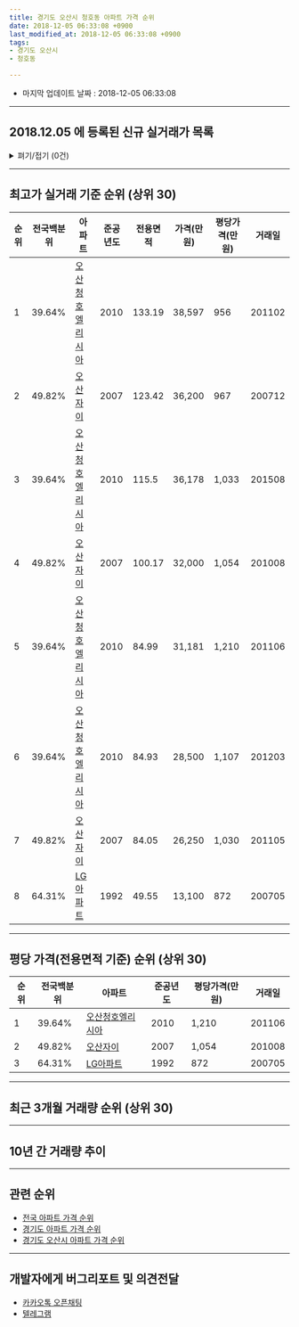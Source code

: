 ```yaml
---
title: 경기도 오산시 청호동 아파트 가격 순위
date: 2018-12-05 06:33:08 +0900
last_modified_at: 2018-12-05 06:33:08 +0900
tags:
- 경기도 오산시
- 청호동

---
```


* 마지막 업데이트 날짜 : 2018-12-05 06:33:08

---

## 2018.12.05 에 등록된 신규 실거래가 목록

<details>
<summary>펴기/접기 (0건)</summary>
<div markdown="1">

|아파트|전국백분위|준공년도|전용면적|가격(만원)|평당가격(만원)|거래일|
|---|---|---|---|---|---|---|
|없음|||||||


</div>
</details>

---

## 최고가 실거래 기준 순위 (상위 30)


|순위|전국백분위|아파트|준공년도|전용면적|가격(만원)|평당가격(만원)|거래일|
|---|---|---|---|---|---|---|---|
|1|39.64%|[오산청호엘리시아](https://search.naver.com/search.naver?query=%EA%B2%BD%EA%B8%B0%EB%8F%84+%EC%98%A4%EC%82%B0%EC%8B%9C+%EC%B2%AD%ED%98%B8%EB%8F%99+%EC%98%A4%EC%82%B0%EC%B2%AD%ED%98%B8%EC%97%98%EB%A6%AC%EC%8B%9C%EC%95%84)|2010|133.19|38,597|956|201102|
|2|49.82%|[오산자이](https://search.naver.com/search.naver?query=%EA%B2%BD%EA%B8%B0%EB%8F%84+%EC%98%A4%EC%82%B0%EC%8B%9C+%EC%B2%AD%ED%98%B8%EB%8F%99+%EC%98%A4%EC%82%B0%EC%9E%90%EC%9D%B4)|2007|123.42|36,200|967|200712|
|3|39.64%|[오산청호엘리시아](https://search.naver.com/search.naver?query=%EA%B2%BD%EA%B8%B0%EB%8F%84+%EC%98%A4%EC%82%B0%EC%8B%9C+%EC%B2%AD%ED%98%B8%EB%8F%99+%EC%98%A4%EC%82%B0%EC%B2%AD%ED%98%B8%EC%97%98%EB%A6%AC%EC%8B%9C%EC%95%84)|2010|115.5|36,178|1,033|201508|
|4|49.82%|[오산자이](https://search.naver.com/search.naver?query=%EA%B2%BD%EA%B8%B0%EB%8F%84+%EC%98%A4%EC%82%B0%EC%8B%9C+%EC%B2%AD%ED%98%B8%EB%8F%99+%EC%98%A4%EC%82%B0%EC%9E%90%EC%9D%B4)|2007|100.17|32,000|1,054|201008|
|5|39.64%|[오산청호엘리시아](https://search.naver.com/search.naver?query=%EA%B2%BD%EA%B8%B0%EB%8F%84+%EC%98%A4%EC%82%B0%EC%8B%9C+%EC%B2%AD%ED%98%B8%EB%8F%99+%EC%98%A4%EC%82%B0%EC%B2%AD%ED%98%B8%EC%97%98%EB%A6%AC%EC%8B%9C%EC%95%84)|2010|84.99|31,181|1,210|201106|
|6|39.64%|[오산청호엘리시아](https://search.naver.com/search.naver?query=%EA%B2%BD%EA%B8%B0%EB%8F%84+%EC%98%A4%EC%82%B0%EC%8B%9C+%EC%B2%AD%ED%98%B8%EB%8F%99+%EC%98%A4%EC%82%B0%EC%B2%AD%ED%98%B8%EC%97%98%EB%A6%AC%EC%8B%9C%EC%95%84)|2010|84.93|28,500|1,107|201203|
|7|49.82%|[오산자이](https://search.naver.com/search.naver?query=%EA%B2%BD%EA%B8%B0%EB%8F%84+%EC%98%A4%EC%82%B0%EC%8B%9C+%EC%B2%AD%ED%98%B8%EB%8F%99+%EC%98%A4%EC%82%B0%EC%9E%90%EC%9D%B4)|2007|84.05|26,250|1,030|201105|
|8|64.31%|[LG아파트](https://search.naver.com/search.naver?query=%EA%B2%BD%EA%B8%B0%EB%8F%84+%EC%98%A4%EC%82%B0%EC%8B%9C+%EC%B2%AD%ED%98%B8%EB%8F%99+LG%EC%95%84%ED%8C%8C%ED%8A%B8)|1992|49.55|13,100|872|200705|


---

## 평당 가격(전용면적 기준) 순위 (상위 30)


|순위|전국백분위|아파트|준공년도|평당가격(만원)|거래일|
|---|---|---|---|---|---|
|1|39.64%|[오산청호엘리시아](https://search.naver.com/search.naver?query=%EA%B2%BD%EA%B8%B0%EB%8F%84+%EC%98%A4%EC%82%B0%EC%8B%9C+%EC%B2%AD%ED%98%B8%EB%8F%99+%EC%98%A4%EC%82%B0%EC%B2%AD%ED%98%B8%EC%97%98%EB%A6%AC%EC%8B%9C%EC%95%84)|2010|1,210|201106|
|2|49.82%|[오산자이](https://search.naver.com/search.naver?query=%EA%B2%BD%EA%B8%B0%EB%8F%84+%EC%98%A4%EC%82%B0%EC%8B%9C+%EC%B2%AD%ED%98%B8%EB%8F%99+%EC%98%A4%EC%82%B0%EC%9E%90%EC%9D%B4)|2007|1,054|201008|
|3|64.31%|[LG아파트](https://search.naver.com/search.naver?query=%EA%B2%BD%EA%B8%B0%EB%8F%84+%EC%98%A4%EC%82%B0%EC%8B%9C+%EC%B2%AD%ED%98%B8%EB%8F%99+LG%EC%95%84%ED%8C%8C%ED%8A%B8)|1992|872|200705|


---

## 최근 3개월 거래량 순위 (상위 30)


<div style="width:100%;">
    <canvas id="deal_count_ranking" height="250"></canvas>
</div>


<script>
new Chart(document.getElementById("deal_count_ranking"), {
    type: 'horizontalBar',
    data: {
        labels: ['오산자이', 'LG아파트', '오산청호엘리시아'],
        datasets: [{
            label: '실거래 수',
            data: [4, 2, 2],
            borderColor: "rgba(255, 0, 128, 1)",
            backgroundColor: "rgba(255, 0, 128, 0.5)",
            fill: false,
        }]
    },
    options: {
        responsive: true,
        title: {
            display: true,
            text: '최근 3개월 거래량 순위'
        },
        tooltips: {
            mode: 'index',
            intersect: false,
            callbacks: {
                title: function(tooltipItems, data) {
                    return "실거래 수:";
                },
                label: function(tooltipItem, data) {
                    return data.labels[tooltipItem.index] + ": " + tooltipItem.xLabel;
                }
            }
        },
        hover: {
            mode: 'nearest',
            intersect: true
        },
        scales: {
            xAxes: [{
                display: true,
                scaleLabel: {
                    display: true,
                    labelString: '실거래 수'
                },
                ticks: {
                    suggestedMin: 0,
                }
            }],
            yAxes: [{
                display: true,
                ticks: {
                    autoSkip: false,
                    callback: function(value, index, values) {
                        if (value.length > 15)
                            return value.substr(0, 13) + "...";
                        else
                            return value;
                    }
                },
                scaleLabel: {
                    display: false,
                }
            }]
        }
    }
});

</script>


---

## 10년 간 거래량 추이


<div style="width:100%;">
    <canvas id="deal_progress" height="250"></canvas>
</div>

<script>
new Chart(document.getElementById("deal_progress"), {
    type: 'line',
    data: {
        labels: ['200812','200901','200902','200903','200904','200905','200906','200907','200908','200909','200910','200911','200912','201001','201002','201003','201004','201005','201006','201007','201008','201009','201010','201011','201012','201101','201102','201103','201104','201105','201106','201107','201108','201109','201110','201111','201112','201201','201202','201203','201204','201205','201206','201207','201208','201209','201210','201211','201212','201301','201302','201303','201304','201305','201306','201307','201308','201309','201310','201311','201312','201401','201402','201403','201404','201405','201406','201407','201408','201409','201410','201411','201412','201501','201502','201503','201504','201505','201506','201507','201508','201509','201510','201511','201512','201601','201602','201603','201604','201605','201606','201607','201608','201609','201610','201611','201612','201701','201702','201703','201704','201705','201706','201707','201708','201709','201710','201711','201712','201801','201802','201803','201804','201805','201806','201807','201808','201809','201810','201811','201812'],
        datasets: [{
            label: '실거래 수',
            pointRadius: 1,
            data: [0, 3, 6, 2, 5, 11, 10, 17, 13, 13, 3, 6, 6, 6, 4, 11, 5, 6, 4, 4, 8, 8, 14, 8, 8, 15, 16, 15, 16, 18, 13, 11, 16, 22, 15, 7, 2, 2, 3, 12, 7, 14, 6, 6, 9, 7, 4, 6, 9, 4, 8, 10, 10, 9, 6, 4, 10, 11, 13, 11, 5, 9, 9, 11, 13, 8, 9, 6, 10, 8, 14, 8, 5, 9, 6, 9, 14, 6, 5, 15, 14, 14, 12, 6, 9, 5, 5, 6, 8, 9, 16, 7, 15, 7, 13, 6, 6, 4, 8, 8, 8, 4, 6, 6, 3, 2, 8, 4, 6, 6, 4, 8, 5, 11, 11, 7, 6, 12, 7, 1, 0],
            borderColor: "rgba(255, 201, 14, 1)",
            backgroundColor: "rgba(255, 201, 14, 0.5)",
            fill: true,
        }]
    },
    options: {
        responsive: true,
        title: {
            display: true,
            text: '10년간 거래량 추이'
        },
        tooltips: {
            mode: 'index',
            intersect: false,
        },
        hover: {
            mode: 'nearest',
            intersect: true
        },
        scales: {
            xAxes: [{
                display: true,
                scaleLabel: {
                    display: true,
                    labelString: '년/월'
                }
            }],
            yAxes: [{
                display: true,
                ticks: {
                    suggestedMin: 0,
                },
                scaleLabel: {
                    display: true,
                    labelString: '실거래 수'
                }
            }]
        }
    }
});

</script>


---

## 관련 순위

- [전국 아파트 가격 순위](https://inasie.github.io/apt-ranking/전국)
- [경기도 아파트 가격 순위](https://inasie.github.io/apt-ranking/경기도)
- [경기도 오산시 아파트 가격 순위](https://inasie.github.io/apt-ranking/경기도-오산시)


---

## 개발자에게 버그리포트 및 의견전달

- [카카오톡 오픈채팅](https://open.kakao.com/o/gLJUAP4)
- [텔레그램](https://t.me/inasie)

